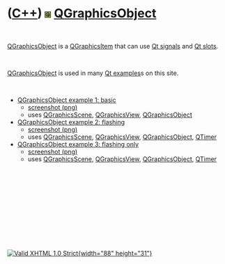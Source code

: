 



 

 

 

 

 

([C++](Cpp.htm)) ![Qt](PicQt.png) [QGraphicsObject](CppQGraphicsObject.htm)
===========================================================================

 

[QGraphicsObject](CppQGraphicsObject.htm) is a
[QGraphicsItem](CppQGraphicsItem.htm) that can use [Qt
signals](CppQtSignal.htm) and [Qt slots](CppQtSlots.htm).

 

[QGraphicsObject](CppQGraphicsObject.htm) is used in many [Qt
examples](CppQtExample.htm)s on this site.

 

-   [QGraphicsObject example 1: basic](CppQGraphicsObjectExample1.htm)
    -   [screenshot (png)](CppQGraphicsObjectExample1.png)
    -   uses [QGraphicsScene](CppQGraphicsScene.htm),
        [QGraphicsView](CppQGraphicsView.htm),
        [QGraphicsObject](CppQGraphicsObject.htm)
-   [QGraphicsObject example 2:
    flashing](CppQGraphicsObjectExample2.htm)
    -   [screenshot (png)](CppQGraphicsObjectExample2.png)
    -   uses [QGraphicsScene](CppQGraphicsScene.htm),
        [QGraphicsView](CppQGraphicsView.htm),
        [QGraphicsObject](CppQGraphicsObject.htm),
        [QTimer](CppQTimer.htm)
-   [QGraphicsObject example 3: flashing
    only](CppQGraphicsObjectExample3.htm)
    -   [screenshot (png)](CppQGraphicsObjectExample3.png)
    -   uses [QGraphicsScene](CppQGraphicsScene.htm),
        [QGraphicsView](CppQGraphicsView.htm),
        [QGraphicsObject](CppQGraphicsObject.htm),
        [QTimer](CppQTimer.htm)

 

 

 

 

 





 

[![Valid XHTML 1.0 Strict](valid-xhtml10.png){width="88"
height="31"}](http://validator.w3.org/check?uri=referer)
